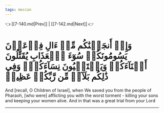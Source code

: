 ```yaml
---
tags: meccan
---
```


👈 [[7-140.md|Prev]] | [[7-142.md|Next]] 👉

# وَإِذۡ أَنجَيۡنَٰكُم مِّنۡ ءَالِ فِرۡعَوۡنَ يَسُومُونَكُمۡ سُوٓءَ ٱلۡعَذَابِ يُقَتِّلُونَ أَبۡنَآءَكُمۡ وَيَسۡتَحۡيُونَ نِسَآءَكُمۡۚ وَفِي ذَٰلِكُم بَلَآءٞ مِّن رَّبِّكُمۡ عَظِيمٞ

And [recall, O Children of Israel], when We saved you from the people of Pharaoh, [who were] afflicting you with the worst torment - killing your sons and keeping your women alive. And in that was a great trial from your Lord

---

